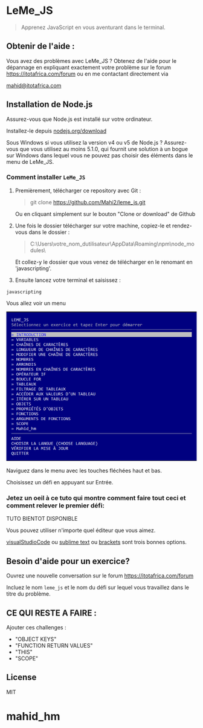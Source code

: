 # LeMe_JS

> Apprenez JavaScript en vous aventurant dans le terminal. 

## Obtenir de l'aide :
Vous avez des problèmes avec LeMe_JS ? Obtenez de l'aide pour le dépannage en expliquant exactement votre problème sur le forum https://itotafrica.com/forum ou en me contactant directement via

mahid@itotafrica.com

## Installation de Node.js

Assurez-vous que Node.js est installé sur votre ordinateur.

Installez-le depuis [nodejs.org/download](http://nodejs.org/download)

Sous Windows si vous utilisez la version v4 ou v5 de Node.js ? Assurez-vous que vous utilisez au moins 5.1.0, qui fournit une solution à un bogue sur Windows dans lequel vous ne pouvez pas choisir des éléments dans le menu de LeMe_JS.

### Comment installer `LeMe_JS` 

1. Premièrement, télécharger ce repository avec Git : 
    > git clone https://github.com/Mahi2/leme_js.git

   Ou en cliquant simplement sur le bouton "Clone or download" de Github

2. Une fois le dossier télécharger sur votre machine, copiez-le et rendez-vous dans le dossier :
    > C:\Users\votre_nom_dutilisateur\AppData\Roaming\npm\node_modules\
   
   Et collez-y le dossier que vous venez de télécharger en le renomant en 'javascripting'.

3. Ensuite lancez votre terminal et saisissez :
```
javascripting
```

Vous allez voir un menu

![javascripting screenshot](screenshot.png)

Naviguez dans le menu avec les touches fléchées haut et bas.

Choisissez un défi en appuyant sur Entrée.

### Jetez un oeil à ce tuto qui montre comment faire tout ceci et comment relever le premier défi:

TUTO BIENTOT DISPONIBLE


Vous pouvez utiliser n'importe quel éditeur que vous aimez.

[visualStudioCode](https://code.visualstudio.com/) ou [sublime text](https://www.sublimetext.com/) ou [brackets](http://brackets.io/) sont trois bonnes options.

## Besoin d'aide pour un exercice?

Ouvrez une nouvelle conversation sur le forum https://itotafrica.com/forum

Incluez le nom `leme_js` et le nom du défi sur lequel vous travaillez dans le titre du problème.

## CE QUI RESTE A FAIRE :

Ajouter ces challenges :

- "OBJECT KEYS"
- "FUNCTION RETURN VALUES"
- "THIS"
- "SCOPE"

## License

MIT
# mahid_hm
